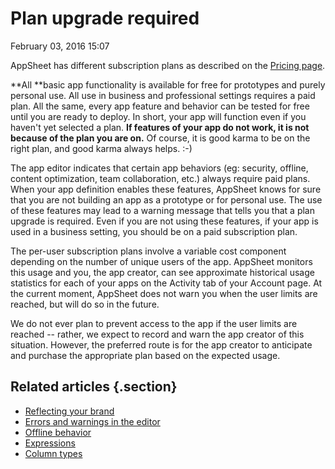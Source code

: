 #  Plan upgrade required


February 03, 2016 15:07

AppSheet has different subscription plans as described on the [Pricing
page](https://www.appsheet.com/home/pricing).

**All **basic app functionality is available for free for prototypes and purely personal use. All use in business and professional settings requires a paid plan. All the same, every app feature and behavior can be tested for free until you are ready to deploy. In short, your app will function even if you haven't yet selected a plan. **If features of your app do not work, it is not because of the plan you are on.** Of course, it is good karma to be on the right plan, and good karma always helps. :-)

The app editor indicates that certain app behaviors (eg: security, offline,
content optimization, team collaboration, etc.) always require paid plans.
When your app definition enables these features, AppSheet knows for sure that
you are not building an app as a prototype or for personal use. The use of
these features may lead to a warning message that tells you that a plan
upgrade is required. Even if you are not using these features, if your app is
used in a business setting, you should be on a paid subscription plan.

The per-user subscription plans involve a variable cost component depending on
the number of unique users of the app. AppSheet monitors this usage and you,
the app creator, can see approximate historical usage statistics for each of
your apps on the Activity tab of your Account page. At the current moment,
AppSheet does not warn you when the user limits are reached, but will do so in
the future.

We do not ever plan to prevent access to the app if the user limits are
reached -- rather, we expect to record and warn the app creator of this
situation. However, the preferred route is for the app creator to anticipate
and purchase the appropriate plan based on the expected usage.


## Related articles {.section}

  * [Reflecting your brand](Reflecting-your-brand)
  * [Errors and warnings in the editor](Errors-and-warnings-in-the-editor)
  * [Offline behavior](Offline-behavior)
  * [Expressions](Expressions)
  * [Column types](Column-types)

